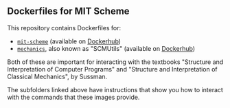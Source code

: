 ## Dockerfiles for MIT Scheme

This repository contains Dockerfiles for:

- [`mit-scheme`](https://github.com/sritchie/mit-scheme-docker/tree/master/mit-scheme)
  (available on
  [Dockerhub](https://hub.docker.com/repository/docker/sritchie/mit-scheme))
- [`mechanics`](https://github.com/sritchie/mit-scheme-docker/tree/master/mechanics),
  also known as "SCMUtils" (available on
  [Dockerhub](https://hub.docker.com/repository/docker/sritchie/mechanics))

Both of these are important for interacting with the textbooks "Structure and
Interpretation of Computer Programs" and "Structure and Interpretation of
Classical Mechanics", by Sussman.

The subfolders linked above have instructions that show you how to interact with
the commands that these images provide.
